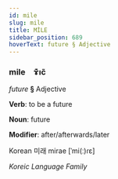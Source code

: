 ```yaml
---
id: mile
slug: mile
title: MİLE
sidebar_position: 689
hoverText: future § Adjective
---
```


### mile&emsp;<span kind="abugida">ɤ͊ıc̃</span>

*future* **§** Adjective

**Verb**: to be a future

**Noun**: future

**Modifier**: after/afterwards/later

Korean 미래 mirae [ˈmi(ː)ɾɛ]

*Koreic Language Family*